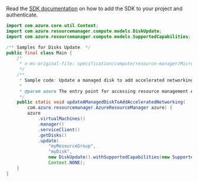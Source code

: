 Read the [SDK documentation](https://github.com/Azure/azure-sdk-for-java/blob/azure-resourcemanager_2.15.0/sdk/resourcemanager/azure-resourcemanager/README.md) on how to add the SDK to your project and authenticate.

```java
import com.azure.core.util.Context;
import com.azure.resourcemanager.compute.models.DiskUpdate;
import com.azure.resourcemanager.compute.models.SupportedCapabilities;

/** Samples for Disks Update. */
public final class Main {
    /*
     * x-ms-original-file: specification/compute/resource-manager/Microsoft.Compute/stable/2021-12-01/examples/UpdateAManagedDiskToAddAcceleratedNetworking.json
     */
    /**
     * Sample code: Update a managed disk to add accelerated networking.
     *
     * @param azure The entry point for accessing resource management APIs in Azure.
     */
    public static void updateAManagedDiskToAddAcceleratedNetworking(
        com.azure.resourcemanager.AzureResourceManager azure) {
        azure
            .virtualMachines()
            .manager()
            .serviceClient()
            .getDisks()
            .update(
                "myResourceGroup",
                "myDisk",
                new DiskUpdate().withSupportedCapabilities(new SupportedCapabilities().withAcceleratedNetwork(false)),
                Context.NONE);
    }
}
```
